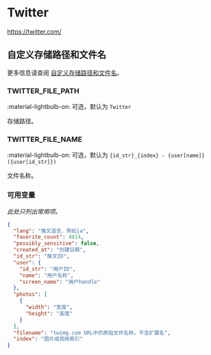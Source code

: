 # Twitter

<https://twitter.com/>

## 自定义存储路径和文件名

更多信息请查阅 [自定义存储路径和文件名](../#customizing-storage-path--file-name)。

### TWITTER_FILE_PATH

:material-lightbulb-on: 可选，默认为 `Twitter`

存储路径。

### TWITTER_FILE_NAME

:material-lightbulb-on: 可选，默认为 `{id_str}_{index} - {user[name]}({user[id_str]})`

文件名称。

### 可用变量

_此处只列出常用项。_

```json
{
  "lang": "推文语言，例如ja",
  "favorite_count": 4814,
  "possibly_sensitive": false,
  "created_at": "创建日期",
  "id_str": "推文ID",
  "user": {
    "id_str": "用户ID",
    "name": "用户名称",
    "screen_name": "用户handle"
  },
  "photos": [
    {
      "width": "宽度",
      "height": "高度"
    }
  ],
  "filename": "twimg.com URL中的原始文件名称，不含扩展名",
  "index": "图片或视频索引"
}
```
